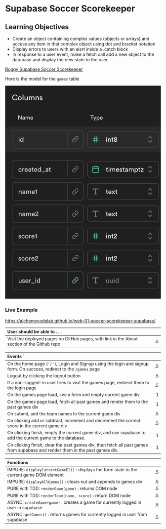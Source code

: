 # Supabase Soccer Scorekeeper

## Learning Objectives

- Create an object containing complex values (objects or arrays) and access any item in that complex object using dot and bracket notation
- Display errors to users with an alert inside a .catch block
- In response to a user event, make a fetch call add a new object to the database and display the new state to the user.

[Buggy Supabase Soccer Scorekeeper](https://github.com/alchemycodelab/buggy-js-soccer-scorekeeper-supabase)

Here is the model for the `games` table

![](./games-model.png)

### Live Example

<https://alchemycodelab.github.io/web-01-soccer-scorekeeper-supabase/>

| User should be able to . . .                                                         |             |
| :----------------------------------------------------------------------------------- | ----------: |
| Visit the deployed pages on GitHub pages, with link in the About section of the Github repo|        .5 |

| Events  `                                                                            |             |
| :----------------------------------------------------------------------------------- | ----------: |
| On the home page (`'/'`), Login and Signup using the login and signup form. On success, redirect to the `/games` page   |        .5 |
| Logout by clicking the logout button                                                       |        .5 |
| If a non-logged-in user tries to visit the games page, redirect them to the login page | .5 |
| On the games page load, see a form and empty current game div                              |        1 |
| On the games page load, fetch all past games and render them to the past games div         |        1 |
| On submit, add the team names to the current game div                                      |        .5 |
| On clicking add or subtract, increment and decrement the correct score in the current game div|     .5 |
| On clicking finish, empty the current game div, and use supabase to add the current game to the database. |1|
| On clicking finish, clear the past games div, then fetch all past games from supabase and render them in the past games div. |1|

| Functions                                                              |             |
| :----------------------------------------------------------------------------------- | ----------: |
| IMPURE: `displayCurrentGameEl()` : displays the form state to the current game DOM element | .5|
| IMPURE: `displayAllGames()` : clears out and appends to games div | .5|
| PURE with TDD: `renderGame(game)` : returns DOM node | .5|
| PURE with TDD: `renderTeam(name, score)` :  return DOM node | .5|
| ASYNC: `createGame(game)` : creates a game for currently logged in user in supabase |.5|
| ASYNC: `getGames()` : returns games for currently logged in user from supabase |.5|
